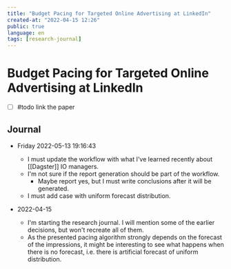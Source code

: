 ```yaml
---
title: "Budget Pacing for Targeted Online Advertising at LinkedIn"
created-at: "2022-04-15 12:26"
public: true
language: en
tags: [research-journal]
---
```


# Budget Pacing for Targeted Online Advertising at LinkedIn

- [ ] #todo link the paper

## Journal

- Friday 2022-05-13 19:16:43 
	- I must update the workflow with what I've learned recently about [[Dagster]] IO managers.
	- I'm not sure if the report generation should be part of the workflow.
		- Maybe report yes, but I must write conclusions after it will be generated.
	- I must add case with uniform forecast distribution.

- 2022-04-15
	- I'm starting the research journal. I will mention some of the earlier decisions, but won't recreate all of them.
	- As the presented pacing algorithm strongly depends on the forecast of the impressions, it might be interesting to see what happens when there is no forecast, i.e. there is artificial forecast of uniform distribution.

